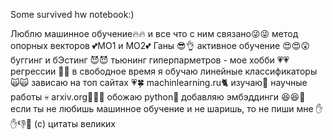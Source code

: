 Some survived hw notebook:)

Люблю машинное обучение🔥🔥 и все что с ним связано😜😜 метод опорных векторов 💕МО1 и МО2💕 Ганы 😎👌 активное обучение 😍😍😲
буггинг и бЭстинг 😈😈 тьюнинг гиперпарметров - мое хобби 💗💗регрессии 🙇🤤 в свободное время я обучаю линейные классификаторы🙀🙀
зависаю на топ сайтах 💗🍀 machinlearning.ru🐈 изучаю👺 научные работы 💀 arxiv.org🙈👹😽 обожаю python🤠 добавляю эмбэддинги 😆😆🤘
если ты не любишь машинное обучение и не шаришь, то не пиши мне ✋✋👎😤
(c) цитаты великих
